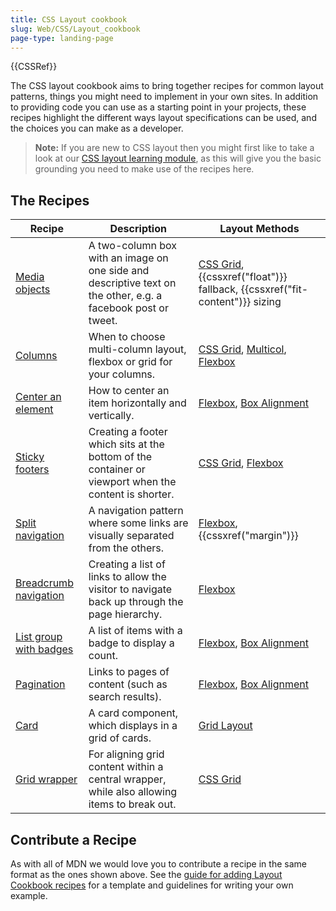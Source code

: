 ```yaml
---
title: CSS Layout cookbook
slug: Web/CSS/Layout_cookbook
page-type: landing-page
---
```


{{CSSRef}}

The CSS layout cookbook aims to bring together recipes for common layout patterns, things you might need to implement in your own sites. In addition to providing code you can use as a starting point in your projects, these recipes highlight the different ways layout specifications can be used, and the choices you can make as a developer.

> **Note:** If you are new to CSS layout then you might first like to take a look at our [CSS layout learning module](/en-US/docs/Learn/CSS/CSS_layout), as this will give you the basic grounding you need to make use of the recipes here.

## The Recipes

| Recipe                                                                               | Description                                                                                                  | Layout Methods                                                                                                                                       |
| ------------------------------------------------------------------------------------ | ------------------------------------------------------------------------------------------------------------ | ---------------------------------------------------------------------------------------------------------------------------------------------------- |
| [Media objects](/en-US/docs/Web/CSS/Layout_cookbook/Media_objects)                   | A two-column box with an image on one side and descriptive text on the other, e.g. a facebook post or tweet. | [CSS Grid](/en-US/docs/Web/CSS/CSS_grid_layout), {{cssxref("float")}} fallback, {{cssxref("fit-content")}} sizing                                    |
| [Columns](/en-US/docs/Web/CSS/Layout_cookbook/Column_layouts)                        | When to choose multi-column layout, flexbox or grid for your columns.                                        | [CSS Grid](/en-US/docs/Web/CSS/CSS_grid_layout), [Multicol](/en-US/docs/Web/CSS/CSS_multicol_layout), [Flexbox](/en-US/docs/Web/CSS/CSS_flexible_box_layout) |
| [Center an element](/en-US/docs/Web/CSS/Layout_cookbook/Center_an_element)           | How to center an item horizontally and vertically.                                                           | [Flexbox](/en-US/docs/Web/CSS/CSS_flexible_box_layout), [Box Alignment](/en-US/docs/Web/CSS/CSS_box_alignment)                                       |
| [Sticky footers](/en-US/docs/Web/CSS/Layout_cookbook/Sticky_footers)                 | Creating a footer which sits at the bottom of the container or viewport when the content is shorter.         | [CSS Grid](/en-US/docs/Web/CSS/CSS_grid_layout), [Flexbox](/en-US/docs/Web/CSS/CSS_flexible_box_layout)                                              |
| [Split navigation](/en-US/docs/Web/CSS/Layout_cookbook/Split_Navigation)             | A navigation pattern where some links are visually separated from the others.                                | [Flexbox](/en-US/docs/Web/CSS/CSS_flexible_box_layout), {{cssxref("margin")}}                                                                        |
| [Breadcrumb navigation](/en-US/docs/Web/CSS/Layout_cookbook/Breadcrumb_Navigation)   | Creating a list of links to allow the visitor to navigate back up through the page hierarchy.                | [Flexbox](/en-US/docs/Web/CSS/CSS_flexible_box_layout)                                                                                               |
| [List group with badges](/en-US/docs/Web/CSS/Layout_cookbook/List_group_with_badges) | A list of items with a badge to display a count.                                                             | [Flexbox](/en-US/docs/Web/CSS/CSS_flexible_box_layout), [Box Alignment](/en-US/docs/Web/CSS/CSS_box_alignment)                                       |
| [Pagination](/en-US/docs/Web/CSS/Layout_cookbook/Pagination)                         | Links to pages of content (such as search results).                                                          | [Flexbox](/en-US/docs/Web/CSS/CSS_flexible_box_layout), [Box Alignment](/en-US/docs/Web/CSS/CSS_box_alignment)                                       |
| [Card](/en-US/docs/Web/CSS/Layout_cookbook/Card)                                     | A card component, which displays in a grid of cards.                                                         | [Grid Layout](/en-US/docs/Web/CSS/CSS_grid_layout)                                                                                                   |
| [Grid wrapper](/en-US/docs/Web/CSS/Layout_cookbook/Grid_wrapper)                     | For aligning grid content within a central wrapper, while also allowing items to break out.                  | [CSS Grid](/en-US/docs/Web/CSS/CSS_grid_layout)                                                                                                      |

## Contribute a Recipe

As with all of MDN we would love you to contribute a recipe in the same format as the ones shown above. See the [guide for adding Layout Cookbook recipes](/en-US/docs/Web/CSS/Layout_cookbook/Contribute_a_recipe) for a template and guidelines for writing your own example.
